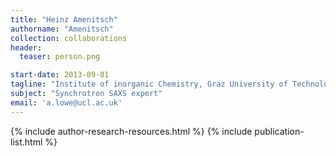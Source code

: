 ```yaml
---
title: "Heinz Amenitsch"
authorname: "Amenitsch"
collection: collaborations
header:
  teaser: person.png

start-date: 2013-09-01
tagline: "Institute of inorganic Chemistry, Graz University of Technology, Austria"
subject: "Synchrotron SAXS expert"
email: 'a.lowe@ucl.ac.uk'
---
```


<p align= "right">

{% include author-research-resources.html %}
{% include publication-list.html %}
